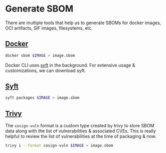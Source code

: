 # Generate SBOM

There are multiple tools that help us to generate SBOMs for docker images, OCI artifacts, SIF images, filesystems, etc.

## [Docker](https://github.com/docker/cli)

```bash
docker sbom $IMAGE > image.sbom
```

Docker CLI uses [syft](https://github.com/anchore/syft) in the background. For extensive usage & customizations, we can download syft.

## [Syft](https://github.com/anchore/syft)

```bash
syft packages $IMAGE > image.sbom
```

## [Trivy](https://github.com/aquasecurity/trivy)

The `cosign-vuln` format is a custom type created by trivy to store SBOM data along with the list of vulnerabilities & associated CVEs. This is really helpful to review the list of vulnerabilities at the time of packaging & now.

```bash
trivy i --format cosign-vuln $IMAGE > image.sbom
```

<Screenshot of terminal here>

